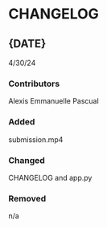 # CHANGELOG

## {DATE}
4/30/24
### Contributors
Alexis Emmanuelle Pascual

### Added
submission.mp4

### Changed
CHANGELOG and app.py

### Removed
n/a
